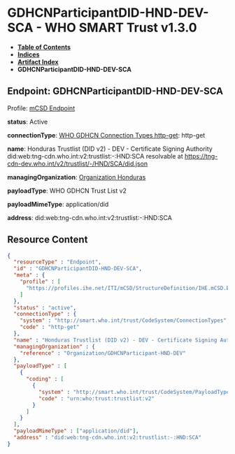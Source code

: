 # GDHCNParticipantDID-HND-DEV-SCA - WHO SMART Trust v1.3.0

* [**Table of Contents**](toc.md)
* [**Indices**](indices.md)
* [**Artifact Index**](artifacts.md)
* **GDHCNParticipantDID-HND-DEV-SCA**

## Endpoint: GDHCNParticipantDID-HND-DEV-SCA

Profile: [mCSD Endpoint](https://profiles.ihe.net/ITI/mCSD/4.0.0/StructureDefinition-IHE.mCSD.Endpoint.html)

**status**: Active

**connectionType**: [WHO GDHCN Connection Types http-get](CodeSystem-ConnectionTypes.md#ConnectionTypes-http-get): http-get

**name**: Honduras Trustlist (DID v2) - DEV - Certificate Signing Authority did:web:tng-cdn.who.int:v2:trustlist:-:HND:SCA resolvable at https://tng-cdn-dev.who.int/v2/trustlist/-/HND/SCA/did.json

**managingOrganization**: [Organization Honduras](Organization-GDHCNParticipant-HND-DEV.md)

**payloadType**: WHO GDHCN Trust List v2

**payloadMimeType**: application/did

**address**: did:web:tng-cdn.who.int:v2:trustlist:-:HND:SCA



## Resource Content

```json
{
  "resourceType" : "Endpoint",
  "id" : "GDHCNParticipantDID-HND-DEV-SCA",
  "meta" : {
    "profile" : [
      "https://profiles.ihe.net/ITI/mCSD/StructureDefinition/IHE.mCSD.Endpoint"
    ]
  },
  "status" : "active",
  "connectionType" : {
    "system" : "http://smart.who.int/trust/CodeSystem/ConnectionTypes",
    "code" : "http-get"
  },
  "name" : "Honduras Trustlist (DID v2) - DEV - Certificate Signing Authority\ndid:web:tng-cdn.who.int:v2:trustlist:-:HND:SCA\nresolvable at https://tng-cdn-dev.who.int/v2/trustlist/-/HND/SCA/did.json",
  "managingOrganization" : {
    "reference" : "Organization/GDHCNParticipant-HND-DEV"
  },
  "payloadType" : [
    {
      "coding" : [
        {
          "system" : "http://smart.who.int/trust/CodeSystem/PayloadTypes",
          "code" : "urn:who:trust:trustlist:v2"
        }
      ]
    }
  ],
  "payloadMimeType" : ["application/did"],
  "address" : "did:web:tng-cdn.who.int:v2:trustlist:-:HND:SCA"
}

```
